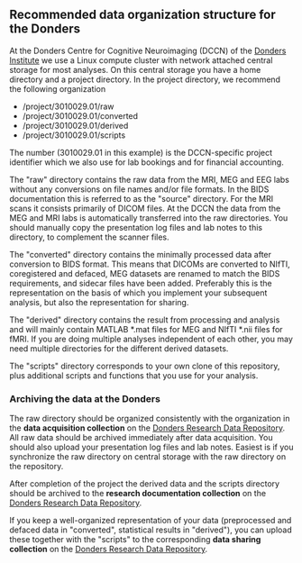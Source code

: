 ## Recommended data organization structure for the Donders

At the Donders Centre for Cognitive Neuroimaging (DCCN) of the [Donders Institute](http://www.ru.nl/donders) we use a Linux compute cluster with network attached central storage for most analyses. On this central storage you have a home directory and a project directory. In the project directory, we recommend the following organization

  - /project/3010029.01/raw
  - /project/3010029.01/converted
  - /project/3010029.01/derived
  - /project/3010029.01/scripts

The number (3010029.01 in this example) is the DCCN-specific project identifier which we also use for lab bookings and for financial accounting.

The "raw" directory contains the raw data from the MRI, MEG and EEG labs without any conversions on file names and/or file formats. In the BIDS documentation this is referred to as the "source" directory. For the MRI scans it consists primarily of DICOM files. At the DCCN the data from the MEG and MRI labs is automatically transferred into the raw directories. You should manually copy the presentation log files and lab notes to this directory, to complement the scanner files.

The "converted" directory contains the minimally processed data after conversion to BIDS format. This means that DICOMs are converted to NIfTI, coregistered and defaced, MEG datasets are renamed to match the BIDS requirements, and sidecar files have been added. Preferably this is the representation on the basis of which you implement your subsequent analysis, but also the representation for sharing. 

The "derived" directory contains the result from processing and analysis and will mainly contain MATLAB \*.mat files for MEG and NIfTI \*.nii files for fMRI. If you are doing multiple analyses independent of each other, you may need multiple directories for the different derived datasets.

The "scripts" directory corresponds to your own clone of this repository, plus additional scripts and functions that you use for your analysis.

### Archiving the data at the Donders

The raw directory should be organized consistently with the organization in the **data acquisition collection** on the [Donders Research Data Repository](http://data.donders.ru.nl). All raw data should be archived immediately after data acquisition. You should also upload your presentation log files and lab notes. Easiest is if you synchronize the raw directory on central storage with the raw directory on the repository.

After completion of the project the derived data and the scripts directory should be archived to the **research documentation collection** on the [Donders Research Data Repository](http://data.donders.ru.nl).

If you keep a well-organized representation of your data (preprocessed and defaced data in "converted", statistical results in "derived"), you can upload these together with the "scripts" to the corresponding **data sharing collection** on the [Donders Research Data Repository](http://data.donders.ru.nl).

